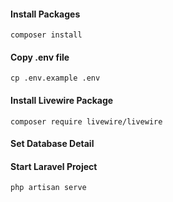 #### Install Packages

```
composer install
```

#### Copy .env file

```
cp .env.example .env
```

#### Install Livewire Package

```
composer require livewire/livewire
```

#### Set Database Detail

#### Start Laravel Project

```
php artisan serve
```